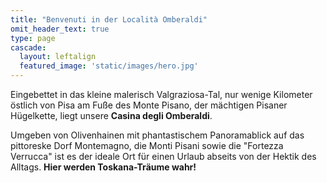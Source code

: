 ```yaml
---
title: "Benvenuti in der Località Omberaldi"
omit_header_text: true
type: page
cascade:
  layout: leftalign
  featured_image: 'static/images/hero.jpg'
---
```

Eingebettet in das kleine malerisch Valgraziosa-Tal, nur wenige Kilometer östlich von Pisa am Fuße des Monte Pisano, der mächtigen Pisaner Hügelkette, liegt unsere **Casina degli Omberaldi**.

Umgeben von Olivenhainen mit phantastischem Panoramablick auf das pittoreske Dorf Montemagno, die Monti Pisani sowie die "Fortezza Verrucca" ist es der ideale Ort für einen Urlaub abseits von der Hektik des Alltags. **Hier werden Toskana-Träume wahr!**
